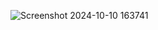 ![Screenshot 2024-10-10 163741](https://github.com/user-attachments/assets/8f8bce4f-fd10-4844-8945-58a4dd22db6b)
